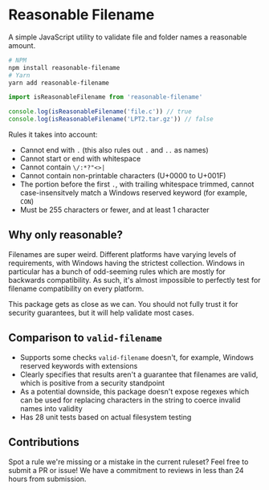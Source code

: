 # Reasonable Filename

A simple JavaScript utility to validate file and folder names a reasonable amount.

```bash
# NPM
npm install reasonable-filename
# Yarn
yarn add reasonable-filename
```

```ts
import isReasonableFilename from 'reasonable-filename'

console.log(isReasonableFilename('file.c')) // true
console.log(isReasonableFilename('LPT2.tar.gz')) // false
```

Rules it takes into account:

- Cannot end with `.` (this also rules out `.` and `..` as names)
- Cannot start or end with whitespace
- Cannot contain `\/:*?"<>|`
- Cannot contain non-printable characters (U+0000 to U+001F)
- The portion before the first `.`, with trailing whitespace trimmed, cannot case-insensitvely match a Windows reserved keyword (for example, `CON`)
- Must be 255 characters or fewer, and at least 1 character

## Why only reasonable?

Filenames are super weird. Different platforms have varying levels of requirements, with Windows having the strictest collection. Windows in particular has a bunch of odd-seeming rules which are mostly for backwards compatibility. As such, it's almost impossible to perfectly test for filename compatibility on every platform.

This package gets as close as we can. You should not fully trust it for security guarantees, but it will help validate most cases.

## Comparison to `valid-filename`

- Supports some checks `valid-filename` doesn't, for example, Windows reserved keywords with extensions
- Clearly specifies that results aren't a guarantee that filenames are valid, which is positive from a security standpoint
- As a potential downside, this package doesn't expose regexes which can be used for replacing characters in the string to coerce invalid names into validity
- Has 28 unit tests based on actual filesystem testing

## Contributions

Spot a rule we're missing or a mistake in the current ruleset? Feel free to submit a PR or issue! We have a commitment to reviews in less than 24 hours from submission.